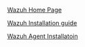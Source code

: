 [Wazuh Home Page](https://wazuh.com/)

[Wazuh Installation guide](https://documentation.wazuh.com/current/installation-guide/index.html)

[Wazuh Agent Installatoin](https://documentation.wazuh.com/current/installation-guide/wazuh-agent/index.html)
